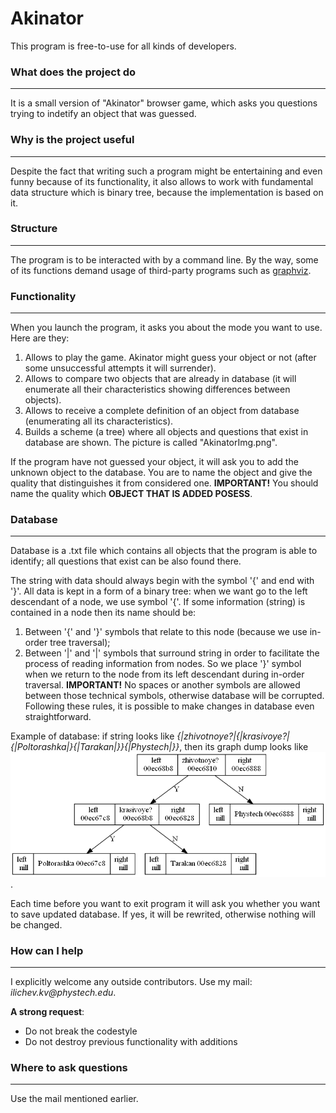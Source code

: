 # Akinator

This program is free-to-use for all kinds of developers.


### What does the project do 
***
It is a small version of "Akinator" browser game, which asks you questions trying to indetify an object that was guessed.


### Why is the project useful
***
Despite the fact that writing such a program might be entertaining and even funny because of its functionality, 
it also allows to work with fundamental data structure which is binary tree, because the implementation is based
on it.


### Structure
***
The program is to be interacted with by a command line. By the way, some of its functions demand usage of third-party 
programs such as [graphviz](https://graphviz.org/).


### Functionality
***
When you launch the program, it asks you about the mode you want to use. Here are they:

1. Allows to play the game. Akinator might guess your object or not (after some unsuccessful attempts it will surrender).
2. Allows to compare two objects that are already in database (it will enumerate all their characteristics showing
   differences between objects).
3. Allows to receive a complete definition of an object from database (enumerating all its characteristics).
4. Builds a scheme (a tree) where all objects and questions that exist in database are shown. The picture is called "AkinatorImg.png".

If the program have not guessed your object, it will ask you to add the unknown object to the database. You are to name the object and
give the quality that distinguishes it from considered one. __IMPORTANT!__ You should name the quality which __OBJECT THAT IS ADDED 
POSESS__.


### Database
*** 
Database is a .txt file which contains all objects that the program is able to identify; all questions that exist can be also found there.

The string with data should always begin with the symbol '{' and end with '}'. All data is kept in a form of a binary tree:
when we want go to the left descendant of a node, we use symbol '{'. If some information (string) is contained in a node then its name 
should be:
1. Between '{' and '}' symbols that relate to this node (because we use in-order tree traversal);
2. Between '|' and '|' symbols that surround string in order to facilitate the process of reading information from nodes.
So we place '}' symbol when we return to the node from its left descendant during in-order traversal. __IMPORTANT!__ No spaces or 
another symbols are allowed between those technical symbols, otherwise database will be corrupted. Following these rules, it is 
possible to make changes in database even straightforward.

Example of database: if string looks like _{|zhivotnoye?|{|krasivoye?|{|Poltorashka|}{|Tarakan|}}{|Phystech|}}_, then
its graph dump looks like ![ALT](AkinatorImg.png).

Each time before you want to exit program it will ask you whether you want to save updated database. If yes, it will be rewrited,
otherwise nothing will be changed.


### How can I help
***
I explicitly welcome any outside contributors. Use my mail: _ilichev.kv@phystech.edu_.

__A strong request__:
* Do not break the codestyle
* Do not destroy previous functionality with additions


### Where to ask questions
***
Use the mail mentioned earlier.

   
